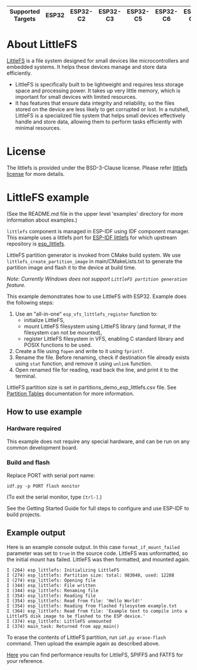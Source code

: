| Supported Targets | ESP32 | ESP32-C2 | ESP32-C3 | ESP32-C5 | ESP32-C6 | ESP32-C61 | ESP32-H2 | ESP32-P4 | ESP32-S2 | ESP32-S3 |
| ----------------- | ----- | -------- | -------- | -------- | -------- | --------- | -------- | -------- | -------- | -------- |

# About LittleFS

[LittleFS](https://github.com/littlefs-project/littlefs) is a file system designed for small devices like microcontrollers and embedded systems. It helps these devices manage and store data efficiently.
- LittleFS is specifically built to be lightweight and requires less storage space and processing power. It takes up very little memory, which is important for small devices with limited resources.
- It has features that ensure data integrity and reliability, so the files stored on the device are less likely to get corrupted or lost.
In a nutshell, LittleFS is a specialized file system that helps small devices effectively handle and store data, allowing them to perform tasks efficiently with minimal resources.

# License

The littlefs is provided under the BSD-3-Clause license. Please refer [littlefs license](https://github.com/littlefs-project/littlefs#license) for more details.


# LittleFS example

(See the README.md file in the upper level 'examples' directory for more information about examples.)

`littlefs` component is managed in ESP-IDF using IDF component manager. This example uses a littlefs port for [ESP-IDF littlefs](https://components.espressif.com/components/joltwallet/littlefs) for which upstream repository is [esp_littlefs](https://github.com/joltwallet/esp_littlefs).

LittleFS partition generator is invoked from CMake build system. We use `littlefs_create_partition_image` in main/CMakeLists.txt to generate the partition image and flash it to the device at build time.

*Note: Currently Windows does not support `LittleFS partition generation` feature.*

This example demonstrates how to use LittleFS with ESP32. Example does the following steps:

1. Use an "all-in-one" `esp_vfs_littlefs_register` function to:
    - initialize LittleFS,
    - mount LittleFS filesystem using LittleFS library (and format, if the filesystem can not be mounted),
    - register LittleFS filesystem in VFS, enabling C standard library and POSIX functions to be used.
2. Create a file using `fopen` and write to it using `fprintf`.
3. Rename the file. Before renaming, check if destination file already exists using `stat` function, and remove it using `unlink` function.
4. Open renamed file for reading, read back the line, and print it to the terminal.

LittleFS partition size is set in partitions_demo_esp_littlefs.csv file. See [Partition Tables](https://docs.espressif.com/projects/esp-idf/en/latest/api-guides/partition-tables.html) documentation for more information.

## How to use example

### Hardware required

This example does not require any special hardware, and can be run on any common development board.

### Build and flash

Replace PORT with serial port name:

```
idf.py -p PORT flash monitor
```

(To exit the serial monitor, type ``Ctrl-]``.)

See the Getting Started Guide for full steps to configure and use ESP-IDF to build projects.

## Example output

Here is an example console output. In this case `format_if_mount_failed` parameter was set to `true` in the source code. LittleFS was unformatted, so the initial mount has failed. LittleFS was then formatted, and mounted again.

```
I (264) esp_littlefs: Initializing LittleFS
I (274) esp_littlefs: Partition size: total: 983040, used: 12288
I (274) esp_littlefs: Opening file
I (344) esp_littlefs: File written
I (344) esp_littlefs: Renaming file
I (354) esp_littlefs: Reading file
I (354) esp_littlefs: Read from file: 'Hello World!'
I (354) esp_littlefs: Reading from flashed filesystem example.txt
I (364) esp_littlefs: Read from file: 'Example text to compile into a LittleFS disk image to be flashed to the ESP device.'
I (374) esp_littlefs: LittleFS unmounted
I (374) main_task: Returned from app_main()
```

To erase the contents of LittleFS partition, run `idf.py erase-flash` command. Then upload the example again as described above.

[Here](https://github.com/joltwallet/esp_littlefs#performance) you can find performance results for LittleFS, SPIFFS and FATFS for your reference.
